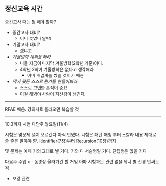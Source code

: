 ## 정신교육 시간
중간고사 때는 뭘 해야 할까?
- 중간고사 대비?
	- 이미 늦었다 탈락!
- 기말고사 대비?
	- 겠냐고
- *겨울방학 계획을 해라*
	- 니들 지금이 마지막 겨울방학(2학년 기준)이다.
	- 4학년 2학기 겨울방학은 없다고 생각해라
		- 아마 취업계를 썼을 것이기 때문
- *뭐가 됐든 스스로 뭔가를 만들어봐라*
	- 스스로 고민한 흔적이 중요
	- 이걸 해봐야 사람이 자신감이 생긴다.

---

RFAE 배움.
강의자료 올라오면 복습할 것

---
10.3까지 시험
다담주 월요일(11/4)

시험은 몇문제 낼지 모르겠다 아직 안냈다.
시험은 패턴 매칭 부터
스칼라 내용 제대로 쓸 줄은 알야야 햠.
Identifier(7장)부터 Recursion(10장)까지

몇 문제는 예제 거의 그대로 낼 거다.
거의 다 서술형일 거다. 단답형은 없을 거다

다음주 수업 x - 동영상 올라가긴 할 거임
아마 시험과는 관련 없을 테니 별 신경 안써도 됨
- 보강 관련
